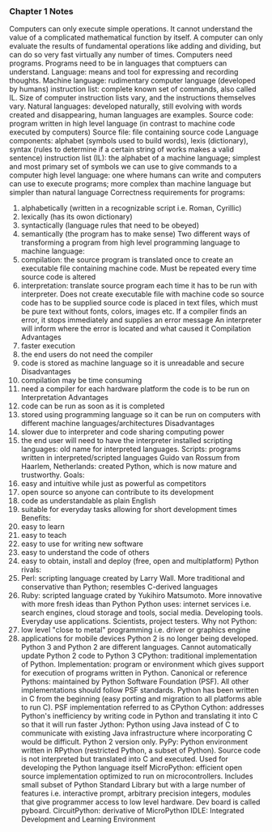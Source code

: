 ### Chapter 1 Notes
Computers can only execute simple operations. It cannot understand the value of a complicated mathematical function by itself. A computer can only evaluate the results of fundamental operations like adding and dividing, but can do so very fast virtually any number of times. 
Computers need programs. 
Programs need to be in languages that comptuers can understand.
Language: means and tool for expressing and recording thoughts. 
Machine language: rudimentary computer language (developed by humans)
instruction list: complete known set of commands, also called IL. Size of computer instruction lists vary, and the instructions themselves vary.
Natural languages: developed naturally, still evolving with words created and disappearing, human languages are examples.
Source code: program written in high level language (in contrast to machine code executed by computers)
Source file: file containing source code
Language components: alphabet (symbols used to build words), lexis (dictionary), syntax (rules to determine if a certain string of works makes a valid sentence)
instruction list (IL): the alphabet of a machine language; simplest and most primary set of symbols we can use to give commands to a computer
high level language: one where humans can write and computers can use to execute programs; more complex than machine language but simpler than natural language
Correctness requirements for programs:
1. alphabetically (written in a recognizable script i.e. Roman, Cyrillic)
2. lexically (has its owon dictionary)
3. syntactically (language rules that need to be obeyed)
4. semantically (the program has to make sense)
Two different ways of transforming a program from high level programming language to machine language:
1. compilation: the source program is translated once to create an executable file containing machine code. Must be repeated every time source code is altered
2. interpretation: translate source program each time it has to be run with interpreter. Does not create executable file with machine code so source code has to be supplied
source code is placed in text files, which must be pure text without fonts, colors, images etc.
If a compiler finds an error, it stops immediately and supplies an error message
An interpreter will inform where the error is located and what caused it
Compilation
Advantages
1. faster execution
2. the end users do not need the compiler
3. code is stored as machine language so it is unreadable and secure
Disadvantages
1. compilation may be time consuming
2. need a compiler for each hardware platform the code is to be run on
Interpretation
Advantages
1. code can be run as soon as it is completed
2. stored using programming language so it can be run on computers with different machine languages/architectures
Disadvantages
1. slower due to interpreter and code sharing computing power
2. the end user will need to have the interpreter installed
scripting languages: old name for interpreted languages. Scripts: programs written in interpreted/scripted languages
Guido van Rossum from Haarlem, Netherlands: created Python, which is now mature and trustworthy. Goals:
1. easy and intuitive while just as powerful as competitors
2. open source so anyone can contribute to its development
3. code as understandable as plain English
4. suitable for everyday tasks allowing for short development times
Benefits:
1. easy to learn
2. easy to teach
3. easy to use for writing new software
4. easy to understand the code of others
5. easy to obtain, install and deploy (free, open and multiplatform)
Python rivals:
1. Perl: scripting language created by Larry Wall. More traditional and conservative than Python; resembles C-derived languages
2. Ruby: scripted language crated by Yukihiro Matsumoto. More innovative with more fresh ideas than Python
Python uses: internet services i.e. search engines, cloud storage and tools, social media. Developing tools. Everyday use applications. Scientists, project testers.
Why not Python:
1. low level "close to metal" programming i.e. driver or graphics engine
2. applications for mobile devices
Python 2 is no longer being developed. Python 3 and Python 2 are different languages. Cannot automatically update Python 2 code to Python 3
CPython: traditional implementation of Python. Implementation: program or environment which gives support for execution of programs written in Python.
Canonical or reference Pythons: maintained by Python Software Foundation (PSF). All other implementations should follow PSF standards. 
Python has been written in C from the beginning (easy porting and migration to all platforms able to run C). PSF implementation referred to as CPython
Cython: addresses Python's inefficiency by writing code in Python and translating it into C so that it will run faster
Jython: Python using Java instead of C to communicate with existing Java infrastructure where incorporating C would be difficult. Python 2 version only.
PyPy: Python environment written in RPython (restricted Python, a subset of Python). Source code is not interpreted but translated into C and executed. Used for developing the Python language itself
MicroPython: efficient open source implementation optimized to run on microcontrollers. Includes small subset of Python Standard Library but with a large number of features i.e. interactive prompt, arbitrary precision integers, modules that give programmer access to low level hardware. Dev board is called pyboard.
CircuitPython: derivative of MicroPython
IDLE: Integrated Development and Learning Environment